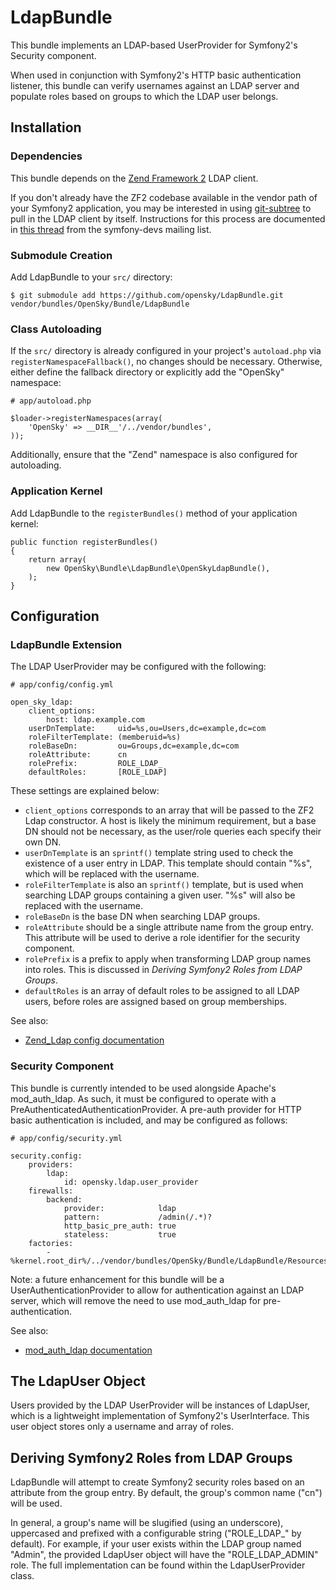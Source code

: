 # LdapBundle

This bundle implements an LDAP-based UserProvider for Symfony2's Security component.

When used in conjunction with Symfony2's HTTP basic authentication listener, this
bundle can verify usernames against an LDAP server and populate roles based on
groups to which the LDAP user belongs.

## Installation

### Dependencies

This bundle depends on the [Zend Framework 2](https://github.com/zendframework/zf2)
LDAP client.

If you don't already have the ZF2 codebase available in the vendor path of your
Symfony2 application, you may be interested in using [git-subtree](https://github.com/apenwarr/git-subtree)
to pull in the LDAP client by itself.  Instructions for this process are documented
in [this thread](https://groups.google.com/d/msg/symfony-devs/N-uIGhEWgs8/CrFmiLFYQbEJ)
from the symfony-devs mailing list.

### Submodule Creation

Add LdapBundle to your `src/` directory:

    $ git submodule add https://github.com/opensky/LdapBundle.git vendor/bundles/OpenSky/Bundle/LdapBundle

### Class Autoloading

If the `src/` directory is already configured in your project's `autoload.php`
via `registerNamespaceFallback()`, no changes should be necessary.  Otherwise,
either define the fallback directory or explicitly add the "OpenSky" namespace:

    # app/autoload.php

    $loader->registerNamespaces(array(
        'OpenSky' => __DIR__'/../vendor/bundles',
    ));

Additionally, ensure that the "Zend" namespace is also configured for autoloading.

### Application Kernel

Add LdapBundle to the `registerBundles()` method of your application kernel:

    public function registerBundles()
    {
        return array(
            new OpenSky\Bundle\LdapBundle\OpenSkyLdapBundle(),
        );
    }

## Configuration

### LdapBundle Extension

The LDAP UserProvider may be configured with the following:

    # app/config/config.yml

    open_sky_ldap:
        client_options:
            host: ldap.example.com
        userDnTemplate:     uid=%s,ou=Users,dc=example,dc=com
        roleFilterTemplate: (memberuid=%s)
        roleBaseDn:         ou=Groups,dc=example,dc=com
        roleAttribute:      cn
        rolePrefix:         ROLE_LDAP_
        defaultRoles:       [ROLE_LDAP]

These settings are explained below:

 * `client_options` corresponds to an array that will be passed to the ZF2 Ldap
    constructor.  A host is likely the minimum requirement, but a base DN should
    not be necessary, as the user/role queries each specify their own DN.
 * `userDnTemplate` is an `sprintf()` template string used to check the existence
   of a user entry in LDAP.  This template should contain "%s", which will be
   replaced with the username.
 * `roleFilterTemplate` is also an `sprintf()` template, but is used when searching
   LDAP groups containing a given user.  "%s" will also be replaced with the username.
 * `roleBaseDn` is the base DN when searching LDAP groups.
 * `roleAttribute` should be a single attribute name from the group entry.  This
   attribute will be used to derive a role identifier for the security component.
 * `rolePrefix` is a prefix to apply when transforming LDAP group names into roles.
   This is discussed in *Deriving Symfony2 Roles from LDAP Groups*.
 * `defaultRoles` is an array of default roles to be assigned to all LDAP users,
   before roles are assigned based on group memberships.

See also:

 * [Zend_Ldap config documentation](http://framework.zend.com/manual/en/zend.ldap.api.html)

### Security Component

This bundle is currently intended to be used alongside Apache's mod_auth_ldap.
As such, it must be configured to operate with a PreAuthenticatedAuthenticationProvider.
A pre-auth provider for HTTP basic authentication is included, and may be
configured as follows:

    # app/config/security.yml

    security.config:
        providers:
            ldap:
                id: opensky.ldap.user_provider
        firewalls:
            backend:
                provider:            ldap
                pattern:             /admin(/.*)?
                http_basic_pre_auth: true
                stateless:           true
        factories:
            - %kernel.root_dir%/../vendor/bundles/OpenSky/Bundle/LdapBundle/Resources/config/security_factories.xml

Note: a future enhancement for this bundle will be a UserAuthenticationProvider
to allow for authentication against an LDAP server, which will remove the need
to use mod_auth_ldap for pre-authentication.

See also:

 * [mod_auth_ldap documentation](http://httpd.apache.org/docs/2.0/mod/mod_auth_ldap.html)

## The LdapUser Object ##

Users provided by the LDAP UserProvider will be instances of LdapUser, which is
a lightweight implementation of Symfony2's UserInterface.  This user object
stores only a username and array of roles.

## Deriving Symfony2 Roles from LDAP Groups

LdapBundle will attempt to create Symfony2 security roles based on an attribute
from the group entry.  By default, the group's common name ("cn") will be used.

In general, a group's name will be slugified (using an underscore), uppercased
and prefixed with a configurable string ("ROLE_LDAP_" by default).  For example,
if your user exists within the LDAP group named "Admin", the provided LdapUser
object will have the "ROLE_LDAP_ADMIN" role. The full implementation can be
found within the LdapUserProvider class.
